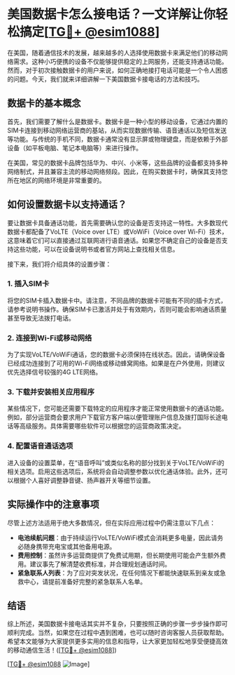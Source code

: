 # 美国数据卡怎么接电话？一文详解让你轻松搞定[[TG💪+ @esim1088](https://t.me/s/esim1088)]

在美国，随着通信技术的发展，越来越多的人选择使用数据卡来满足他们的移动网络需求。这种小巧便携的设备不仅能够提供稳定的上网服务，还能支持通话功能。然而，对于初次接触数据卡的用户来说，如何正确地接打电话可能是一个令人困惑的问题。今天，我们就来详细讲解一下美国数据卡接电话的方法和技巧。

## 数据卡的基本概念

首先，我们需要了解什么是数据卡。数据卡是一种小型的移动设备，它通过内置的SIM卡连接到移动网络运营商的基站，从而实现数据传输、语音通话以及短信发送等功能。与传统的手机不同，数据卡通常没有显示屏或物理键盘，而是依赖于外部设备（如平板电脑、笔记本电脑等）来进行操作。

在美国，常见的数据卡品牌包括华为、中兴、小米等，这些品牌的设备都支持多种网络制式，并且兼容主流的移动网络频段。因此，在购买数据卡时，确保其支持您所在地区的网络环境是非常重要的。

## 如何设置数据卡以支持通话？

要让数据卡具备通话功能，首先需要确认您的设备是否支持这一特性。大多数现代数据卡都配备了VoLTE（Voice over LTE）或VoWiFi（Voice over Wi-Fi）技术，这意味着它们可以直接通过互联网进行语音通话。如果您不确定自己的设备是否支持这些功能，可以在设备说明书或者官方网站上查找相关信息。

接下来，我们将介绍具体的设置步骤：

### 1. 插入SIM卡

将您的SIM卡插入数据卡中。请注意，不同品牌的数据卡可能有不同的插卡方式，请参考说明书操作。确保SIM卡已激活并处于有效期内，否则可能会影响通话质量甚至导致无法拨打电话。

### 2. 连接到Wi-Fi或移动网络

为了实现VoLTE/VoWiFi通话，您的数据卡必须保持在线状态。因此，请确保设备已经成功连接到了可用的Wi-Fi网络或移动蜂窝网络。如果是在户外使用，则建议优先选择信号较强的4G LTE网络。

### 3. 下载并安装相关应用程序

某些情况下，您可能还需要下载特定的应用程序才能正常使用数据卡的通话功能。例如，部分运营商会要求用户下载官方客户端以便管理账户信息及拨打国际长途电话等高级服务。具体需要哪些软件可以根据您的运营商政策决定。

### 4. 配置语音通话选项

进入设备的设置菜单，在“语音呼叫”或类似名称的部分找到关于VoLTE/VoWiFi的相关选项。启用这些选项后，系统将会自动调整参数以优化通话体验。此外，还可以根据个人喜好调整静音键、扬声器开关等细节设置。

## 实际操作中的注意事项

尽管上述方法适用于绝大多数情况，但在实际应用过程中仍需注意以下几点：

- **电池续航问题**：由于持续运行VoLTE/VoWiFi模式会消耗更多电量，因此请务必随身携带充电宝或其他备用电源。
- **费用控制**：虽然许多运营商提供了免费试用期，但长期使用可能会产生额外费用。建议事先了解清楚收费标准，并合理规划通话时间。
- **紧急联系人列表**：为了应对突发状况，在任何情况下都能快速联系到亲友或急救中心，请提前准备好完整的紧急联系人名单。

## 结语

综上所述，美国数据卡接电话其实并不复杂，只要按照正确的步骤一步步操作即可顺利完成。当然，如果您在过程中遇到困难，也可以随时咨询客服人员获取帮助。希望本文能够为大家提供更多实用的信息和指导，让大家更加轻松地享受便捷高效的移动通信生活！([[TG💪+ @esim1088](https://t.me/s/esim1088)])

[[TG💪+ @esim1088](https://t.me/s/esim1088) ![Image](https://i.postimg.cc/4NQfJmqS/Snipaste-2025-05-13-00-14-12.png)]
